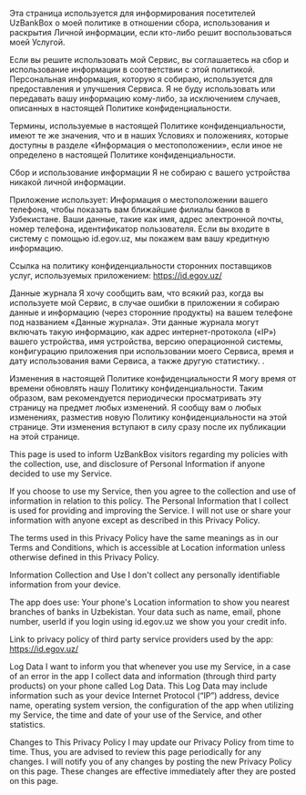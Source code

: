Эта страница используется для информирования посетителей UzBankBox о моей политике в отношении сбора, использования и раскрытия Личной информации, если кто-либо решит воспользоваться моей Услугой.

Если вы решите использовать мой Сервис, вы соглашаетесь на сбор и использование информации в соответствии с этой политикой. Персональная информация, которую я собираю, используется для предоставления и улучшения Сервиса. Я не буду использовать или передавать вашу информацию кому-либо, за исключением случаев, описанных в настоящей Политике конфиденциальности.

Термины, используемые в настоящей Политике конфиденциальности, имеют те же значения, что и в наших Условиях и положениях, которые доступны в разделе «Информация о местоположении», если иное не определено в настоящей Политике конфиденциальности.

Сбор и использование информации Я не собираю с вашего устройства никакой личной информации.

Приложение использует:
  Информация о местоположении вашего телефона, чтобы показать вам ближайшие филиалы банков в Узбекистане.
  Ваши данные, такие как имя, адрес электронной почты, номер телефона, идентификатор пользователя. Если вы входите в систему с помощью id.egov.uz, мы покажем вам вашу кредитную информацию.

Ссылка на политику конфиденциальности сторонних поставщиков услуг, используемых приложением:
  https://id.egov.uz/

Данные журнала Я хочу сообщить вам, что всякий раз, когда вы используете мой Сервис, в случае ошибки в приложении я собираю данные и информацию (через сторонние продукты) на вашем телефоне под названием «Данные журнала». Эти данные журнала могут включать такую ​​информацию, как адрес интернет-протокола («IP») вашего устройства, имя устройства, версию операционной системы, конфигурацию приложения при использовании моего Сервиса, время и дату использования вами Сервиса, а также другую статистику. .

Изменения в настоящей Политике конфиденциальности Я могу время от времени обновлять нашу Политику конфиденциальности. Таким образом, вам рекомендуется периодически просматривать эту страницу на предмет любых изменений. Я сообщу вам о любых изменениях, разместив новую Политику конфиденциальности на этой странице. Эти изменения вступают в силу сразу после их публикации на этой странице.

This page is used to inform UzBankBox visitors regarding my policies with the collection, use, and disclosure of Personal Information if anyone decided to use my Service.

If you choose to use my Service, then you agree to the collection and use of information in relation to this policy. The Personal Information that I collect is used for providing and improving the Service. I will not use or share your information with anyone except as described in this Privacy Policy.

The terms used in this Privacy Policy have the same meanings as in our Terms and Conditions, which is accessible at Location information unless otherwise defined in this Privacy Policy.

Information Collection and Use I don't collect any personally identifiable information from your device.

The app does use: 
  Your phone's Location information to show you nearest branches of banks in Uzbekistan.
  Your data such as name, email, phone number, userId if you login using id.egov.uz we show you your credit info.

Link to privacy policy of third party service providers used by the app:
  https://id.egov.uz/

Log Data I want to inform you that whenever you use my Service, in a case of an error in the app I collect data and information (through third party products) on your phone called Log Data. This Log Data may include information such as your device Internet Protocol (“IP”) address, device name, operating system version, the configuration of the app when utilizing my Service, the time and date of your use of the Service, and other statistics.

Changes to This Privacy Policy I may update our Privacy Policy from time to time. Thus, you are advised to review this page periodically for any changes. I will notify you of any changes by posting the new Privacy Policy on this page. These changes are effective immediately after they are posted on this page.
